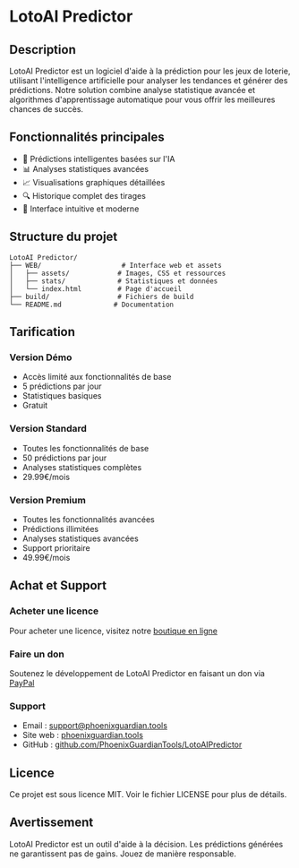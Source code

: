 # LotoAI Predictor

## Description
LotoAI Predictor est un logiciel d'aide à la prédiction pour les jeux de loterie, utilisant l'intelligence artificielle pour analyser les tendances et générer des prédictions. Notre solution combine analyse statistique avancée et algorithmes d'apprentissage automatique pour vous offrir les meilleures chances de succès.

## Fonctionnalités principales
- 🎯 Prédictions intelligentes basées sur l'IA
- 📊 Analyses statistiques avancées
- 📈 Visualisations graphiques détaillées
- 🔍 Historique complet des tirages
- 📱 Interface intuitive et moderne

## Structure du projet
```
LotoAI Predictor/
├── WEB/                    # Interface web et assets
│   ├── assets/            # Images, CSS et ressources
│   ├── stats/             # Statistiques et données
│   └── index.html         # Page d'accueil
├── build/                 # Fichiers de build
└── README.md             # Documentation
```

## Tarification

### Version Démo
- Accès limité aux fonctionnalités de base
- 5 prédictions par jour
- Statistiques basiques
- Gratuit

### Version Standard
- Toutes les fonctionnalités de base
- 50 prédictions par jour
- Analyses statistiques complètes
- 29.99€/mois

### Version Premium
- Toutes les fonctionnalités avancées
- Prédictions illimitées
- Analyses statistiques avancées
- Support prioritaire
- 49.99€/mois

## Achat et Support

### Acheter une licence
Pour acheter une licence, visitez notre [boutique en ligne](https://phoenixguardian.tools/shop)

### Faire un don
Soutenez le développement de LotoAI Predictor en faisant un don via [PayPal](https://www.paypal.com/donate/?hosted_button_id=YOUR_PAYPAL_ID)

### Support
- Email : support@phoenixguardian.tools
- Site web : [phoenixguardian.tools](https://phoenixguardian.tools)
- GitHub : [github.com/PhoenixGuardianTools/LotoAIPredictor](https://github.com/PhoenixGuardianTools/LotoAIPredictor)

## Licence
Ce projet est sous licence MIT. Voir le fichier LICENSE pour plus de détails.

## Avertissement
LotoAI Predictor est un outil d'aide à la décision. Les prédictions générées ne garantissent pas de gains. Jouez de manière responsable.

